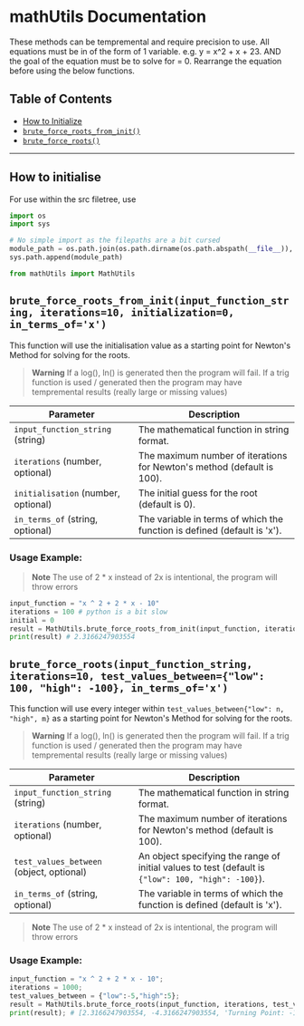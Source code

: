 # mathUtils Documentation
These methods can be tempremental and require precision to use. All equations must be in of the form of 1 variable. e.g. y = x^2 + x + 23. AND the goal of the equation must be to solve for = 0. Rearrange the equation before using the below functions.

## Table of Contents
- [How to Initialize](#how-to-initialise)
- [`brute_force_roots_from_init()`](#)
- [`brute_force_roots()`](#)

---

## How to initialise
For use within the src filetree, use

```Python
import os
import sys

# No simple import as the filepaths are a bit cursed
module_path = os.path.join(os.path.dirname(os.path.abspath(__file__)), "..", "utils", "PYTHON")
sys.path.append(module_path)

from mathUtils import MathUtils
```

## `brute_force_roots_from_init(input_function_string, iterations=10, initialization=0, in_terms_of='x')`

This function will use the initialisation value as a starting point for Newton's Method for solving for the roots.

> **Warning**
> If a log(), ln() is generated then the program will fail.
> If a trig function is used / generated then the program may have tempremental results (really large or missing values)

| Parameter | Description |
| --- | --- |
| `input_function_string` (string) | The mathematical function in string format. |
| `iterations` (number, optional) | The maximum number of iterations for Newton's method (default is 100). |
| `initialisation` (number, optional) | The initial guess for the root (default is 0). |
| `in_terms_of` (string, optional) | The variable in terms of which the function is defined (default is 'x'). |

### Usage Example:

> **Note**
> The use of 2 * x instead of 2x is intentional, the program will throw errors

```Python
input_function = "x ^ 2 + 2 * x - 10"
iterations = 100 # python is a bit slow
initial = 0
result = MathUtils.brute_force_roots_from_init(input_function, iterations, initial)
print(result) # 2.3166247903554
```

## `brute_force_roots(input_function_string, iterations=10, test_values_between={"low": 100, "high": -100}, in_terms_of='x')`

This function will use every integer within `test_values_between{"low": n, "high", m}` as a starting point for Newton's Method for solving for the roots.

> **Warning**
> If a log(), ln() is generated then the program will fail.
> If a trig function is used / generated then the program may have tempremental results (really large or missing values)

| Parameter | Description |
| --- | --- |
| `input_function_string` (string) | The mathematical function in string format. |
| `iterations` (number, optional) | The maximum number of iterations for Newton's method (default is 100). |
| `test_values_between` (object, optional) | An object specifying the range of initial values to test (default is `{"low": 100, "high": -100}`). |
| `in_terms_of` (string, optional) | The variable in terms of which the function is defined (default is 'x'). |

> **Note**
> The use of 2 * x instead of 2x is intentional, the program will throw errors

### Usage Example:
```Python
input_function = "x ^ 2 + 2 * x - 10";
iterations = 1000;
test_values_between = {"low":-5,"high":5};
result = MathUtils.brute_force_roots(input_function, iterations, test_values_between);
print(result); # [2.3166247903554, -4.3166247903554, 'Turning Point: -1']
```